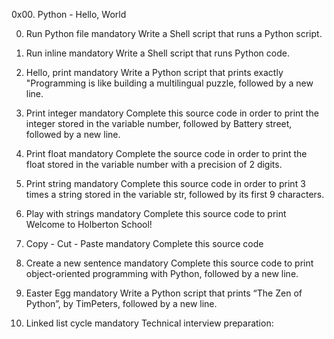 0x00. Python - Hello, World

0. Run Python file
mandatory
Write a Shell script that runs a Python script.

1. Run inline
mandatory
Write a Shell script that runs Python code.

2. Hello, print
mandatory
Write a Python script that prints exactly "Programming is like building a multilingual puzzle, followed by a new line.

3. Print integer
mandatory
Complete this source code in order to print the integer stored in the variable number, followed by Battery street, followed by a new line.

4. Print float
mandatory
Complete the source code in order to print the float stored in the variable number with a precision of 2 digits.

5. Print string
mandatory
Complete this source code in order to print 3 times a string stored in the variable str, followed by its first 9 characters.

6. Play with strings
mandatory
Complete this source code to print Welcome to Holberton School!

7. Copy - Cut - Paste
mandatory
Complete this source code

8. Create a new sentence
mandatory
Complete this source code to print object-oriented programming with Python, followed by a new line.

9. Easter Egg
mandatory
Write a Python script that prints “The Zen of Python”, by TimPeters, followed by a new line.

10. Linked list cycle
mandatory
Technical interview preparation:

